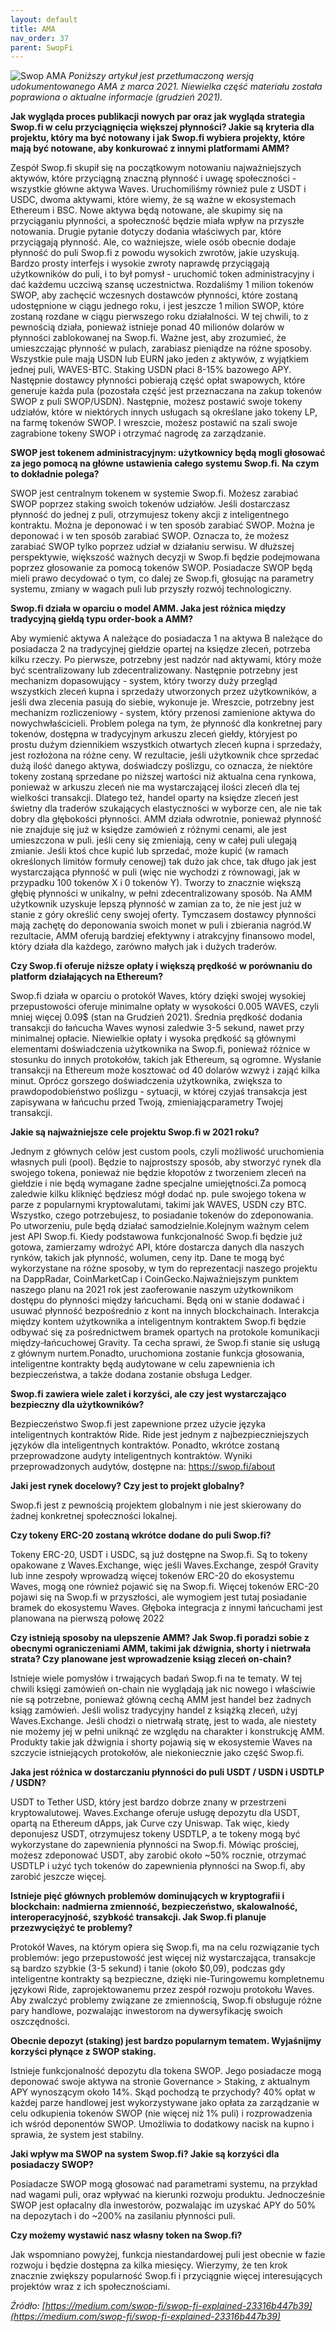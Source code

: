 ```yaml
---
layout: default
title: AMA
nav_order: 37
parent: SwopFi
---
```

![Swop AMA](https://miro.medium.com/max/1400/1*a0ux2i8s2ueKXp0qrYGT8w.jpeg)
*Poniższy artykuł jest przetłumaczoną wersją udokumentowanego AMA z marca 2021.
Niewielka część materiału została poprawiona o aktualne informacje (grudzień 2021).*

**Jak wygląda proces publikacji nowych par oraz jak wygląda strategia Swop.fi w celu przyciągnięcia 
większej płynności? Jakie są kryteria dla projektu, który ma być notowany i jak Swop.fi wybiera projekty, 
które mają być notowane, aby konkurować z innymi platformami AMM?**

Zespół Swop.fi skupił się na początkowym notowaniu najważniejszych aktywów, które przyciągną znaczną płynność i uwagę społeczności - wszystkie główne aktywa Waves. Uruchomiliśmy również pule z USDT i USDC, dwoma aktywami, które wiemy, że są ważne w ekosystemach Ethereum i BSC. Nowe aktywa będą notowane, ale skupimy się na przyciąganiu płynności, a społeczność będzie miała wpływ na przyszłe notowania.
Drugie pytanie dotyczy dodania właściwych par, które przyciągają płynność. Ale, co ważniejsze, wiele osób obecnie dodaje płynność do puli Swop.fi z powodu wysokich zwrotów, jakie uzyskują. Bardzo prosty interfejs i wysokie zwroty naprawdę przyciągają użytkowników do puli, i to był pomysł - uruchomić token administracyjny i dać każdemu uczciwą szansę uczestnictwa. Rozdaliśmy 1 milion tokenów SWOP, aby zachęcić wczesnych dostawców płynności, które zostaną udostępnione w ciągu jednego roku, i jest jeszcze 1 milion SWOP, które zostaną rozdane w ciągu pierwszego roku działalności. W tej chwili, to z pewnością działa, ponieważ istnieje ponad 40 milionów dolarów w płynności zablokowanej na Swop.fi. Ważne jest, aby zrozumieć, że umieszczając płynność w pulach, zarabiasz pieniądze na różne sposoby. Wszystkie pule mają USDN lub EURN jako jeden z aktywów, z wyjątkiem jednej puli, WAVES-BTC. Staking USDN płaci 8-15% bazowego APY. Następnie dostawcy płynności pobierają część opłat swapowych, które generuje każda pula (pozostała część jest przeznaczana na zakup tokenów SWOP z puli SWOP/USDN). Następnie, możesz postawić swoje tokeny udziałów, które w niektórych innych usługach są określane jako tokeny LP, na farmę tokenów SWOP. I wreszcie, możesz postawić na szali swoje zagrabione tokeny SWOP i otrzymać nagrodę za zarządzanie.

**SWOP jest tokenem administracyjnym: użytkownicy będą mogli głosować za jego pomocą na główne 
ustawienia całego systemu Swop.fi. Na czym to dokładnie polega?**

SWOP jest centralnym tokenem w systemie Swop.fi. Możesz zarabiać SWOP poprzez staking swoich tokenów udziałów. Jeśli dostarczasz płynność do jednej z puli, otrzymujesz tokeny akcji z inteligentnego kontraktu. Można je deponować i w ten sposób zarabiać SWOP. Można je deponować i w ten sposób zarabiać SWOP. Oznacza to, że możesz zarabiać SWOP tylko poprzez udział w działaniu serwisu. W dłuższej perspektywie, większość ważnych decyzji w Swop.fi będzie podejmowana poprzez głosowanie za pomocą tokenów SWOP. Posiadacze SWOP będą mieli prawo decydować o tym, co dalej ze Swop.fi, głosując na parametry systemu, zmiany w wagach puli lub przyszły rozwój technologiczny.

**Swop.fi działa w oparciu o model AMM. Jaka jest różnica między tradycyjną giełdą typu order-book a AMM?**

Aby wymienić aktywa A należące do posiadacza 1 na aktywa B należące do posiadacza 2 na tradycyjnej giełdzie opartej na księdze zleceń, potrzeba kilku rzeczy. Po pierwsze, potrzebny jest nadzór nad aktywami, który może być scentralizowany lub zdecentralizowany. Następnie potrzebny jest mechanizm dopasowujący - system, który tworzy duży przegląd wszystkich zleceń kupna i sprzedaży utworzonych przez użytkowników, a jeśli dwa zlecenia pasują do siebie, wykonuje je. Wreszcie, potrzebny jest mechanizm rozliczeniowy - system, który przenosi zamienione aktywa do nowychwłaścicieli. Problem polega na tym, że płynność dla konkretnej pary tokenów, dostępna w tradycyjnym arkuszu zleceń giełdy, któryjest po prostu dużym dziennikiem wszystkich otwartych zleceń kupna i sprzedaży, jest rozłożona na różne ceny. W rezultacie, jeśli użytkownik chce sprzedać dużą ilość danego aktywa, doświadczy poślizgu, co oznacza, że niektóre tokeny zostaną sprzedane po niższej wartości niż aktualna cena rynkowa, ponieważ w arkuszu zleceń nie ma wystarczającej ilości zleceń dla tej wielkości transakcji.
Dlatego też, handel oparty na księdze zleceń jest świetny dla traderów szukających elastyczności w wyborze cen, ale nie tak dobry dla głębokości płynności. AMM działa odwrotnie, ponieważ płynność nie znajduje się już w księdze zamówień z różnymi cenami, ale jest umieszczona w puli. jeśli ceny się zmieniają, ceny w całej puli ulegają zmianie. Jeśli ktoś chce kupić lub sprzedać, może kupić (w ramach określonych limitów formuły cenowej) tak dużo jak chce, tak długo jak jest wystarczająca płynność w puli (więc nie wychodzi z równowagi, jak w przypadku 100 tokenów X i 0 tokenów Y). Tworzy to znacznie większą głębię płynności w unikalny, w pełni zdecentralizowany sposób.
Na AMM użytkownik uzyskuje lepszą płynność w zamian za to, że nie jest już w stanie z góry określić ceny swojej oferty. Tymczasem dostawcy płynności mają zachętę do deponowania swoich monet w puli i zbierania nagród.W rezultacie, AMM oferują bardziej efektywny i atrakcyjny finansowo model, który działa dla każdego, zarówno małych jak i dużych traderów.

**Czy Swop.fi oferuje niższe opłaty i większą prędkość w porównaniu do platform działających na Ethereum?**

Swop.fi działa w oparciu o protokół Waves, który dzięki swojej wysokiej przepustowości oferuje minimalne opłaty w wysokości 0.005 WAVES, czyli mniej więcej 0.09$ (stan na Grudzień 2021).
Średnia prędkość dodania transakcji do łańcucha Waves wynosi zaledwie 3-5 sekund, nawet przy minimalnej opłacie. Niewielkie opłaty i wysoka prędkość są głównymi elementami doświadczenia użytkownika na Swop.fi, ponieważ różnice w stosunku do innych protokołów, takich jak Ethereum, są ogromne. Wysłanie transakcji na Ethereum może kosztować od 40 dolarów wzwyż i zająć kilka minut. Oprócz gorszego doświadczenia użytkownika, zwiększa to 
prawdopodobieństwo poślizgu - sytuacji, w której czyjaś transakcja jest zapisywana w łańcuchu przed Twoją, zmieniającparametry Twojej transakcji.

**Jakie są najważniejsze cele projektu Swop.fi w 2021 roku?**

Jednym z głównych celów jest custom pools, czyli możliwość uruchomienia własnych puli (pool). Będzie to najprostszy sposób, aby stworzyć rynek dla swojego tokena, ponieważ nie będzie kłopotów z tworzeniem zleceń na giełdzie i nie będą wymagane żadne specjalne umiejętności.Za pomocą zaledwie kilku kliknięć będziesz mógł dodać np. pule swojego tokena w parze z popularnymi 
kryptowalutami, takimi jak WAVES, USDN czy BTC. Wszystko, czego potrzebujesz, to posiadanie tokenów do zdeponowania. Po utworzeniu, pule będą działać samodzielnie.Kolejnym ważnym celem jest API Swop.fi. Kiedy podstawowa funkcjonalność Swop.fi będzie już gotowa, zamierzamy wdrożyć API, które dostarcza danych dla naszych rynków, takich jak płynność, wolumen, ceny itp. Dane te mogą być wykorzystane na różne sposoby, w tym do reprezentacji naszego projektu na DappRadar, CoinMarketCap i CoinGecko.Najważniejszym punktem naszego planu na 2021 rok jest zaoferowanie naszym użytkownikom dostępu do płynności między łańcuchami. Będą oni w stanie dodawać i usuwać płynność bezpośrednio z kont na innych blockchainach. Interakcja między kontem użytkownika a inteligentnym kontraktem Swop.fi będzie odbywać się za pośrednictwem bramek opartych na protokole komunikacji między-łańcuchowej Gravity. Ta cecha sprawi, że Swop.fi stanie się usługą z głównym nurtem.Ponadto, uruchomiona zostanie funkcja głosowania, inteligentne kontrakty będą audytowane w celu zapewnienia ich bezpieczeństwa, a także dodana zostanie obsługa Ledger.

**Swop.fi zawiera wiele zalet i korzyści, ale czy jest wystarczająco bezpieczny dla użytkowników?**

Bezpieczeństwo Swop.fi jest zapewnione przez użycie języka inteligentnych kontraktów Ride. Ride jest jednym z najbezpieczniejszych języków dla inteligentnych kontraktów. Ponadto, wkrótce zostaną przeprowadzone audyty inteligentnych kontraktów. Wyniki przeprowadzonych audytów, dostępne na: https://swop.fi/about

**Jaki jest rynek docelowy? Czy jest to projekt globalny?**

Swop.fi jest z pewnością projektem globalnym i nie jest skierowany do żadnej konkretnej społeczności lokalnej.

**Czy tokeny ERC-20 zostaną wkrótce dodane do puli Swop.fi?**

Tokeny ERC-20, USDT i USDC, są już dostępne na Swop.fi. Są to tokeny opakowane z Waves.Exchange, więc jeśli Waves.Exchange, zespół Gravity lub inne zespoły wprowadzą więcej tokenów ERC-20 do ekosystemu Waves, mogą one również pojawić się na Swop.fi. Więcej tokenów ERC-20 pojawi się na Swop.fi w przyszłości, ale wymogiem jest tutaj posiadanie bramek do ekosystemu Waves. Głęboka integracja z innymi łańcuchami jest planowana na pierwszą połowę 2022

**Czy istnieją sposoby na ulepszenie AMM? Jak Swop.fi poradzi sobie z obecnymi ograniczeniami AMM, takimi
jak dźwignia, shorty i nietrwała strata? Czy planowane jest wprowadzenie ksiąg zleceń on-chain?**

Istnieje wiele pomysłów i trwających badań Swop.fi na te tematy. W tej chwili księgi zamówień on-chain nie wyglądają jak nic nowego i właściwie nie są potrzebne, ponieważ główną cechą AMM jest handel bez żadnych ksiąg zamówień. Jeśli wolisz tradycyjny handel z książką zleceń, użyj Waves.Exchange. Jeśli chodzi o nietrwałą stratę, jest to wada, ale niestety nie możemy jej w pełni uniknąć ze względu na charakter i konstrukcję AMM. Produkty takie jak dźwignia i shorty pojawią się w ekosystemie Waves na szczycie istniejących protokołów, ale niekoniecznie jako część Swop.fi.

**Jaka jest różnica w dostarczaniu płynności do puli USDT / USDN i USDTLP / USDN?**

USDT to Tether USD, który jest bardzo dobrze znany w przestrzeni kryptowalutowej. Waves.Exchange oferuje usługę depozytu dla USDT, opartą na Ethereum dApps, jak Curve czy Uniswap. Tak więc, kiedy deponujesz USDT, otrzymujesz tokeny USDTLP, a te tokeny mogą być wykorzystane do zapewnienia płynności na Swop.fi. Mówiąc prościej, możesz zdeponować USDT, aby zarobić około ~50% rocznie, otrzymać USDTLP i użyć tych tokenów do zapewnienia płynności na Swop.fi, aby zarobić jeszcze więcej.

**Istnieje pięć głównych problemów dominujących w kryptografii i blockchain: nadmierna zmienność, 
bezpieczeństwo, skalowalność, interoperacyjność, szybkość transakcji. Jak Swop.fi planuje przezwyciężyć te problemy?**

Protokół Waves, na którym opiera się Swop.fi, ma na celu rozwiązanie tych problemów: jego przepustowość jest więcej niż wystarczająca, transakcje są bardzo szybkie (3-5 sekund) i tanie (około $0,09), podczas gdy inteligentne kontrakty są bezpieczne, dzięki nie-Turingowemu kompletnemu językowi Ride, zaprojektowanemu przez zespół rozwoju protokołu Waves. Aby zwalczyć problemy związane ze zmiennością, Swop.fi obsługuje różne pary handlowe, pozwalając inwestorom na dywersyfikację swoich oszczędności.

**Obecnie depozyt (staking) jest bardzo popularnym tematem. Wyjaśnijmy korzyści płynące z SWOP staking.**

Istnieje funkcjonalność depozytu dla tokena SWOP. Jego posiadacze mogą deponować swoje aktywa na stronie Governance > Staking, z aktualnym APY wynoszącym około 14%. Skąd pochodzą te przychody? 40% opłat w każdej parze handlowej jest wykorzystywane jako opłata za zarządzanie w celu odkupienia tokenów SWOP (nie więcej niż 1% puli) i rozprowadzenia ich wśród deponentów SWOP. Umożliwia to dodatkowy nacisk na kupno i sprawia, że system jest stabilny.

**Jaki wpływ ma SWOP na system Swop.fi? Jakie są korzyści dla posiadaczy SWOP?**

Posiadacze SWOP mogą głosować nad parametrami systemu, na przykład nad wagami puli, oraz wpływać na kierunki rozwoju produktu. Jednocześnie SWOP jest opłacalny dla inwestorów, pozwalając im uzyskać APY do 50% na depozytach i do ~200% na zasilaniu płynności puli.

**Czy możemy wystawić nasz własny token na Swop.fi?**

Jak wspomniano powyżej, funkcja niestandardowej puli jest obecnie w fazie rozwoju i będzie dostępna za kilka miesięcy. Wierzymy, że ten krok znacznie zwiększy popularność Swop.fi i przyciągnie więcej interesujących projektów wraz z ich społecznościami.

*Źródło: [https://medium.com/swop-fi/swop-fi-explained-23316b447b39](https://medium.com/swop-fi/swop-fi-explained-23316b447b39)*
